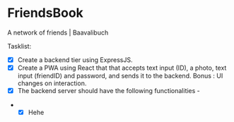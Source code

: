 # FriendsBook
A network of friends | Baavalibuch

Tasklist:

- [x] Create a backend tier using ExpressJS.
- [x] Create a PWA using React that that accepts text input (ID), a photo, text input (friendID) and password, and sends it to the backend. Bonus : UI changes on interaction.
- [x] The backend server should have the following functionalities -
- - [x] Hehe
